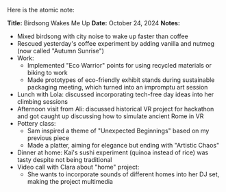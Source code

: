 Here is the atomic note:

**Title:** Birdsong Wakes Me Up
**Date:** October 24, 2024
**Notes:**

* Mixed birdsong with city noise to wake up faster than coffee
* Rescued yesterday's coffee experiment by adding vanilla and nutmeg (now called "Autumn Sunrise")
* Work:
	+ Implemented "Eco Warrior" points for using recycled materials or biking to work
	+ Made prototypes of eco-friendly exhibit stands during sustainable packaging meeting, which turned into an impromptu art session
* Lunch with Lola: discussed incorporating tech-free day ideas into her climbing sessions
* Afternoon visit from Ali: discussed historical VR project for hackathon and got caught up discussing how to simulate ancient Rome in VR
* Pottery class:
	+ Sam inspired a theme of "Unexpected Beginnings" based on my previous piece
	+ Made a platter, aiming for elegance but ending with "Artistic Chaos"
* Dinner at home: Kai's sushi experiment (quinoa instead of rice) was tasty despite not being traditional
* Video call with Clara about "home" project:
	+ She wants to incorporate sounds of different homes into her DJ set, making the project multimedia